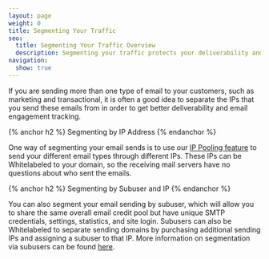 ```yaml
---
layout: page
weight: 0
title: Segmenting Your Traffic
seo:
  title: Segmenting Your Traffic Overview
  description: Segmenting your traffic protects your deliverability and keeps your stats seperate by type of email.
navigation:
  show: true
---
```


If you are sending more than one type of email to your customers, such as marketing and transactional, it is
often a good idea to separate the IPs that you send these emails from in order to get better deliverability and
email engagement tracking.

{% anchor h2 %}
Segmenting by IP Address
{% endanchor %}

One way of segmenting your email sends is to use our <a href="{{site.blog_url}}/sendgrid-announces-new-feature-ip-pooling/">IP Pooling feature</a> to send your different email types through different IPs. These IPs can be Whitelabeled to your domain, so the receiving mail servers have no questions about who sent the emails.

{% anchor h2 %}
Segmenting by Subuser and IP
{% endanchor %}

You can also segment your email sending by subuser, which will allow you to share the same overall email credit pool but have unique SMTP credentials, settings, statistics, and site login. Subusers can also be Whitelabeled to separate sending domains by purchasing additional sending IPs and assigning a subuser to that IP. More information on segmentation via subusers can be found [here]({{root_url}}/Classroom/Deliver/segment_your_email_traffic_with_subusers.html).

